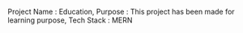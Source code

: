 Project Name : Education,
Purpose : This project has been made for learning purpose,
Tech Stack : MERN

